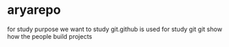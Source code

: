 # aryarepo
for study purpose
we want to study git.github is used for study git
git show how the people build projects
